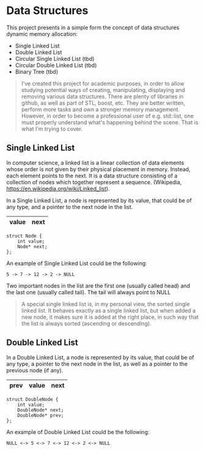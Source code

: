 # Data Structures

This project presents in a simple form the concept of data structures dynamic memory allocation:
- Single Linked List
- Double Linked List
- Circular Single Linked List (tbd)
- Circular Double Linked List (tbd)
- Binary Tree (tbd)

> I've created this project for academic purposes, in order to allow studying potential ways of creating, manipulating, displaying and removing various data structures. There are plenty of libraries in github, as well as part of STL, boost, etc. They are better written, perform more tasks and own a stronger memory management. However, in order to become a professional user of e.g. std::list<T>, one must properly understand what's happening behind the scene. That is what I'm trying to cover.

## Single Linked List
In computer science, a linked list is a linear collection of data elements whose order is not given by their physical placement in memory. Instead, each element points to the next. It is a data structure consisting of a collection of nodes which together represent a sequence. (Wikipedia, https://en.wikipedia.org/wiki/Linked_list).

In a Single Linked List, a node is represented by its value, that could be of any type, and a pointer to the next node in the list.

| value | next | 
|-------|------| 

```
struct Node {
	int value;
	Node* next;
};
```

An example of Single Linked List could be the following:

```
5 -> 7 -> 12 -> 2 -> NULL
```

Two important nodes in the list are the first one (usually called head) and the last one (usually called tail). The tail will always point to NULL

> A special single linked list is, in my personal view, the sorted single linked list. It behaves exactly as a single linked list, but when added a new node, it makes sure it is added at the right place, in such way that the list is always sorted (ascending or descending).

## Double Linked List
In a Double Linked List, a node is represented by its value, that could be of any type, a pointer to the next node in the list, as well as a pointer to the previous node (if any).

| prev | value | next | 
|------|-------|------| 

```
struct DoubleNode {
	int value;
	DoubleNode* next;
	DoubleNode* prev;
};
```

An example of Double Linked List could be the following:

```
NULL <-> 5 <-> 7 <-> 12 <-> 2 <-> NULL
```
